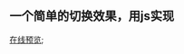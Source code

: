 ## 一个简单的切换效果，用js实现
[在线预览](http://htmlpreview.github.io/?https://github.com/ThatisByWj/JS_practice/blob/master/num1/num1.html);
